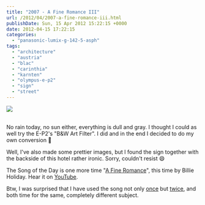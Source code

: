 ```yaml
---
title: "2007 - A Fine Romance III"
url: /2012/04/2007-a-fine-romance-iii.html
publishDate: Sun, 15 Apr 2012 15:22:15 +0000
date: 2012-04-15 17:22:15
categories: 
  - "panasonic-lumix-g-142-5-asph"
tags: 
  - "architecture"
  - "austria"
  - "blac"
  - "carinthia"
  - "karnten"
  - "olympus-e-p2"
  - "sign"
  - "street"
---
```

<div class="container">
<div class="center"><a target="_blank" href="https://d25zfm9zpd7gm5.cloudfront.net/1200x1200/2012/20120415_131309_ps.jpg"><img src="https://d25zfm9zpd7gm5.cloudfront.net/0600x0600/2012/20120415_131309_ps.jpg" /></a></div>
</div>
<br />

No rain today, no sun either, everything is dull and gray. I thought I could as well try the E-P2's "B&amp;W Art Filter". I did and in the end I decided to do my own conversion 🙂

 Well, I've also made some prettier images, but I found the sign together with the backside of this hotel rather ironic. Sorry, couldn't resist 😄

The Song of the Day is one more time "<a href="http://www.lyricsmode.com/lyrics/b/billie_holiday/a_fine_romance.html" target="_blank">A Fine Romance</a>", this time by Billie Holiday. Hear it on <a href="http://www.youtube.com/watch?v=kXray5quYXo" target="_blank">YouTube</a>.

Btw, I was surprised that I have used the song not only <a href="/2009/11/1131-a-fine-romance.html" target="_blank">once</a> but <a href="/2011/06/1701-a-fine-romance.html" target="_blank">twice</a>, and both time for the same, completely different subject.
